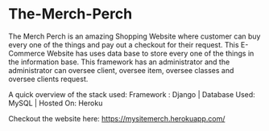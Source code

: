 # The-Merch-Perch

The Merch Perch is an amazing Shopping Website where customer can buy every one of the things and pay out a checkout for their request.
This E-Commerce Website has uses data base to store every one of the things in the information base.
This framework has an administrator and the administrator can oversee client, oversee item, oversee classes and oversee clients request.

A quick overview of the stack used:
Framework : Django | 
Database Used: MySQL | 
Hosted On: Heroku

Checkout the website here: https://mysitemerch.herokuapp.com/
